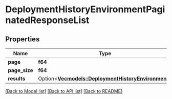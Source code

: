 # DeploymentHistoryEnvironmentPaginatedResponseList

## Properties

Name | Type | Description | Notes
------------ | ------------- | ------------- | -------------
**page** | **f64** |  | 
**page_size** | **f64** |  | 
**results** | Option<[**Vec<models::DeploymentHistoryEnvironment>**](DeploymentHistoryEnvironment.md)> |  | [optional]

[[Back to Model list]](../README.md#documentation-for-models) [[Back to API list]](../README.md#documentation-for-api-endpoints) [[Back to README]](../README.md)


